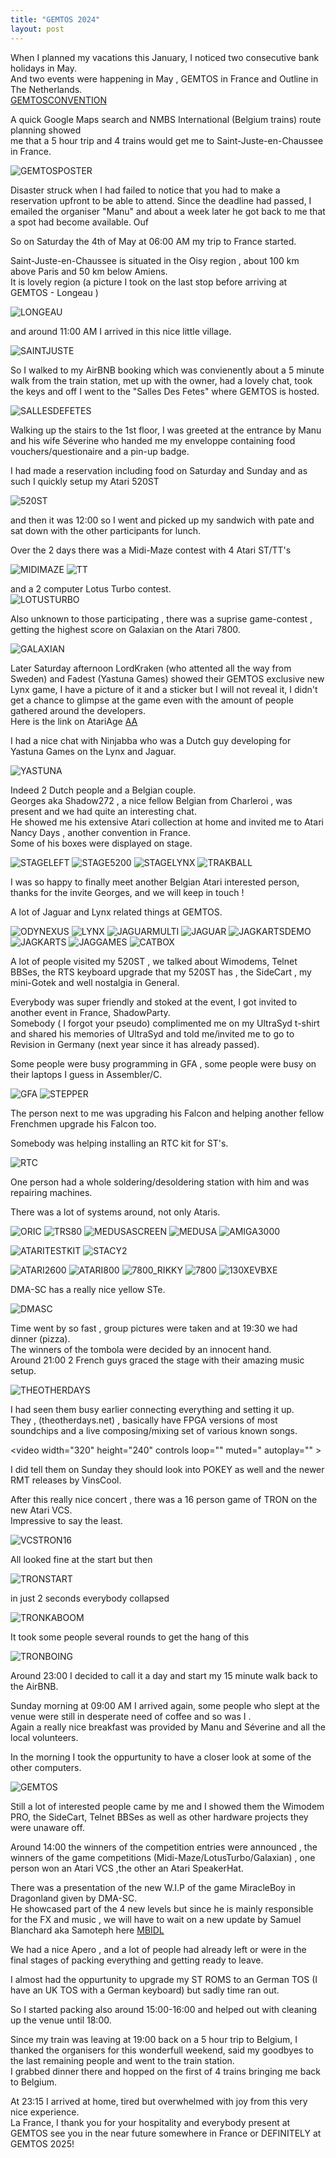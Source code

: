 ```yaml
---
title: "GEMTOS 2024"
layout: post
---
```


When I planned my vacations this January, I noticed two consecutive bank holidays in May.  
And two events were happening in May , GEMTOS in France and Outline in The Netherlands.  
[GEMTOSCONVENTION](https://gemtos.forumactif.com/f1-gemtos-convention)



A quick Google Maps search and NMBS International (Belgium trains) route planning showed  
me that a 5 hour trip and 4 trains would get me to Saint-Juste-en-Chaussee in France.  

![GEMTOSPOSTER](/assets/images/GEMTOSPOSTER.JPG)

Disaster struck when I had failed to notice that you had to make a reservation upfront to be able to attend. Since the deadline had passed, I emailed the organiser "Manu" and about
a week later he got back to me that a spot had become available.  Ouf  

So on Saturday the 4th of May at 06:00 AM my trip to France started.

Saint-Juste-en-Chaussee is situated in the Oisy region , about 100 km above Paris and 50 km below Amiens.  
It is lovely region (a picture I took on the last stop before arriving at GEMTOS - Longeau )

![LONGEAU](/assets/images/LONGEAU.JPG)

and around 11:00 AM I arrived in this nice little village.

![SAINTJUSTE](/assets/images/SAINTJUSTE.JPG)

So I walked to my AirBNB booking which was convienently about a 5 minute walk from the train station, met up with the owner, had a lovely chat, took the keys and off I went to
the "Salles Des Fetes" where GEMTOS is hosted.

![SALLESDEFETES](/assets/images/SALLESDEFETES.JPG)

Walking up the stairs to the 1st floor, I was greeted at the entrance by Manu and his wife Séverine who handed me my enveloppe containing food vouchers/questionaire and a pin-up badge. 

I had made a reservation including food on Saturday and Sunday and as such I quickly setup my Atari 520ST 

![520ST](/assets/images/520ST.JPG)

and then it was 12:00 so I went and picked up my sandwich with pate and sat down with the other participants for lunch.

Over the 2 days there was a Midi-Maze contest with 4 Atari ST/TT's 

![MIDIMAZE](/assets/images/MIDIMAZE.JPG)
![TT](/assets/images/TT.JPG)

and a 2 computer Lotus Turbo contest.  
![LOTUSTURBO](/assets/images/LOTUSTURBO.JPG)

Also unknown to those participating , there was a suprise game-contest , getting the highest score on Galaxian on the Atari 7800.

![GALAXIAN](/assets/images/GALAXIAN.JPG)

Later Saturday afternoon LordKraken (who attented all the way from Sweden) and Fadest (Yastuna Games) showed their GEMTOS exclusive new Lynx game, I have a picture of it and a sticker but I will not reveal it, I didn't get a chance to glimpse at the game even with the amount of people gathered around the developers.   
Here is the link on AtariAge [AA](https://forums.atariage.com/topic/362861-gemtos-2024-a-mystery-limited-exclusive-release-is-coming-but-preorder-is-possible/#comment-5462323)

I had a nice chat with Ninjabba who was a Dutch guy developing for Yastuna Games on the Lynx and Jaguar.

![YASTUNA](/assets/images/YASTUNA.JPG)

Indeed 2 Dutch people and a Belgian couple.  
Georges aka Shadow272 , a nice fellow Belgian from Charleroi , was present and we had quite an interesting chat.  
He showed me his extensive Atari collection at home and invited me to Atari Nancy Days , another convention in France.  
Some of his boxes were displayed on stage.

![STAGELEFT](/assets/images/STAGELEFT.JPG)
![STAGE5200](/assets/images/STAGE5200.JPG)
![STAGELYNX](/assets/images/STAGELYNX.JPG)
![TRAKBALL](/assets/images/TRAKBALL.JPG)

I was so happy to finally meet another Belgian Atari interested person, thanks for the invite Georges, and we will keep in touch !

A lot of Jaguar and Lynx related things at GEMTOS.

![ODYNEXUS](/assets/images/ODYNEXUS.JPG)
![LYNX](/assets/images/LYNX.JPG)
![JAGUARMULTI](/assets/images/JAGUARMULTI.JPG)
![JAGUAR](/assets/images/JAGUAR.JPG)
![JAGKARTSDEMO](/assets/images/JAGKARTSDEMO.JPG)
![JAGKARTS](/assets/images/JAGKARTS.JPG)
![JAGGAMES](/assets/images/JAGGAMES.JPG)
![CATBOX](/assets/images/CATBOX.JPG)

A lot of people visited my 520ST , we talked about Wimodems, Telnet BBSes, the RTS keyboard upgrade that my 520ST has , the SideCart , my mini-Gotek and well nostalgia in General.

Everybody was super friendly and stoked at the event, I got invited to another event in France, ShadowParty.  
Somebody ( I forgot your pseudo) complimented me on my UltraSyd t-shirt and shared his memories
of UltraSyd and told me/invited me to go to Revision in Germany (next year since it has already passed).

Some people were busy programming in GFA , some people were busy on their laptops I guess in Assembler/C.

![GFA](/assets/images/GFA.JPG)
![STEPPER](/assets/images/STEPPER.JPG)

The person next to me was upgrading his Falcon and helping another fellow Frenchmen upgrade his Falcon too.

Somebody was helping installing an RTC kit for ST's.

![RTC](/assets/images/RTC.JPG)

One person had a whole soldering/desoldering station with him and was repairing machines.

There was a lot of systems around, not only Ataris.

![ORIC](/assets/images/ORIC.JPG)
![TRS80](/assets/images/TRS80.JPG)
![MEDUSASCREEN](/assets/images/MEDUSASCREEN.JPG)
![MEDUSA](/assets/images/MEDUSA.JPG)
![AMIGA3000](/assets/images/AMIGA3000.JPG)

![ATARITESTKIT](/assets/images/ATARITESTKIT.JPG)
![STACY2](/assets/images/STACY2.JPG)

![ATARI2600](/assets/images/ATARI2600.JPG)
![ATARI800](/assets/images/ATARI800.JPG)
![7800_RIKKY](/assets/images/7800_RIKKY.JPG)
![7800](/assets/images/7800.JPG)
![130XEVBXE](/assets/images/130XEVBXE.JPG)

DMA-SC has a really nice yellow STe.

![DMASC](/assets/images/DMASC.JPG)

Time went by so fast , group pictures were taken and at 19:30 we had dinner (pizza).  
The winners of the tombola were decided by an innocent hand.  
Around 21:00 2 French guys graced the stage with their amazing music setup.

![THEOTHERDAYS](/assets/images/THEOTHERDAYS.JPG)

I had seen them busy earlier connecting everything and setting it up.  
They , (theotherdays.net) , basically have FPGA versions of most soundchips and a
live composing/mixing set of various known songs.  

<video width="320" height="240" controls loop="" muted=" autoplay="" >
  <source src="https://github.com/lastic/lastic.github.io/raw/master/assets/images/TOD.mov">
</video>

I did tell them on Sunday they should look into POKEY as well and the newer RMT releases by VinsCool.   

After this really nice concert , there was a 16 person game of TRON on the new Atari VCS.  
Impressive to say the least.

![VCSTRON16](/assets/images/VCSTRON16.JPG)

All looked fine at the start but then

![TRONSTART](/assets/images/TRONSTART.JPG)

in just 2 seconds everybody collapsed

![TRONKABOOM](/assets/images/TRONKABOOM.JPG)

It took some people several rounds to get the hang of this

![TRONBOING](/assets/images/TRONBOING.JPG)

Around 23:00 I decided to call it a day and start my 15 minute walk back to the AirBNB.  

Sunday morning at 09:00 AM I arrived again, some people who slept at the venue were still
in desperate need of coffee and so was I .  
Again a really nice breakfast was provided by Manu and Séverine and all the local volunteers.

In the morning I took the oppurtunity to have a closer look at some of the other computers.   

![GEMTOS](/assets/images/GEMTOS.JPG)

Still a lot of interested people came by me and I showed them the Wimodem PRO, the SideCart, Telnet BBSes as well as other hardware projects they were unaware off.

Around 14:00 the winners of the competition entries were announced , the winners of the
game competitions (Midi-Maze/LotusTurbo/Galaxian) , one person won an Atari VCS ,the other
an Atari SpeakerHat.

There was a presentation of the new W.I.P of the game MiracleBoy in Dragonland given by
DMA-SC.  
He showcased part of the 4 new levels but since he is mainly responsible for the FX and music , we will have to wait on a new update by Samuel Blanchard aka Samoteph here [MBIDL](https://github.com/samoteph/MiracleBoyInDragonLand)

We had a nice Apero , and a lot of people had already left or were in the final stages
of packing everything and getting ready to leave.

I almost had the oppurtunity to upgrade my ST ROMS to an German TOS (I have an UK TOS with a German keyboard) but sadly time ran out.

So I started packing also around 15:00-16:00 and helped out with cleaning up the venue until 18:00.

Since my train was leaving at 19:00 back on a 5 hour trip to Belgium, I thanked the organisers for this wonderfull weekend, said my goodbyes to the last remaining people
and went to the train station.  
I grabbed dinner there and hopped on the first of 4 trains bringing me back to Belgium.

At 23:15 I arrived at home, tired but overwhelmed with joy from this very nice experience.   
La France, I thank you for your hospitality and everybody present at GEMTOS see you in the
near future somewhere in France or DEFINITELY at GEMTOS 2025!
